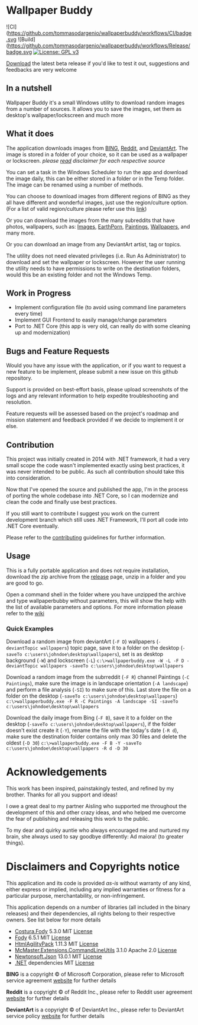 # Wallpaper Buddy
![CI](https://github.com/tommasodargenio/wallpaperbuddy/workflows/CI/badge.svg
![Build](https://github.com/tommasodargenio/wallpaperbuddy/workflows/Release/badge.svg
[![License: GPL v3](https://img.shields.io/badge/License-GPLv3-blue.svg)](https://www.gnu.org/licenses/gpl-3.0)

[Download](https://github.com/tommasodargenio/wallpaperbuddy/releases) the latest beta release if you'd like to test it out, suggestions and feedbacks are very welcome

## In a nutshell
Wallpaper Buddy it's a small Windows utility to download random images from a number of sources. It allows you to save the images, set them as desktop's wallpaper/lockscreen and much more

## What it does
The application downloads images from [BING](https://www.bing.com), [Reddit](https://www.reddit.com), and [DeviantArt](https://www.deviantart.com). The image is stored in a folder of your choice, so it can be used as a wallpaper or lockscreen. _please [read](#-Disclaimers-and-Copyrights-notice) disclaimer for each respective source_

You can set a task in the Windows Scheduler to run the app and download the image daily, this can be either stored in a folder or in the Temp folder. The image can be renamed using a number of methods.

You can choose to download images from different regions of BING as they all have different and wonderful images, just use the region/culture option. (For a list of valid region/culture please refer use this [link](http://msdn.microsoft.com/en-us/library/ee825488%28v=cs.20%29.aspx))

Or you can download the images from the many subreddits that have photos, wallpapers, such as: [Images](https://www.reddit.com/r/Images/), [EarthPorn](https://www.reddit.com/r/EarthPorn/), [Paintings](https://www.reddit.com/r/Paintings/), [Wallpapers](https://www.reddit.com/r/wallpapers/), and many more.

Or you can download an image from any DeviantArt artist, tag or topics.

The utility does not need elevated privileges (i.e. Run As Administrator) to download and set the wallpaper or lockscreen. However the user running the utility needs to have permissions to write on the destination folders, would this be an existing folder and not the Windows Temp.

## Work in Progress
- Implement configuration file (to avoid using command line parameters every time)
- Implement GUI Frontend to easily manage/change parameters
- Port to .NET Core (this app is very old, can really do with some cleaning up and modernization)

## Bugs and Feature Requests

Would you have any issue with the application, or if you want to request a new feature to be implement, please submit a new issue on this github repository. 

Support is provided on best-effort basis, please upload screenshots of the logs and any relevant information to help expedite troubleshooting and resolution.

Feature requests will be assessed based on the project's roadmap and mission statement and feedback provided if we decide to implement it or else.

## Contribution

This project was initially created in 2014 with .NET framework, it had a very small scope the code wasn't implemented exactly using best practices, it was never intended to be public. As such all contribution should take this into consideration.

Now that I've opened the source and published the app, I'm in the process of porting the whole codebase into .NET Core, so I can modernize and clean the code and finally use best practices.

If you still want to contribute I suggest you work on the current development branch which still uses .NET Framework, I'll port all code into .NET Core eventually.

Please refer to the [contributing](docs/CONTRIBUTING.md) guidelines for further information.

## Usage
This is a fully portable application and does not require installation, download the zip archive from the [release](https://github.com/tommasodargenio/wallpaperbuddy/releases) page, unzip in a folder and you are good to go.

Open a command shell in the folder where you have unzipped the archive and type wallpaperbubby without parameters, this will show the help with the list of available parameters and options. For more information please refer to the [wiki](https://github.com/tommasodargenio/wallpaperbuddy/wiki)

### Quick Examples 

Download a random image from deviantArt (`-F D`) wallpapers (`-deviantTopic wallpapers`) topic page, save it to a folder on the desktop (`-saveTo c:\users\johndoe\desktop\wallpapers`), set is as desktop background (`-W`) and lockscreen (`-L`)
`c:\>wallpaperbuddy.exe -W -L -F D -deviantTopic wallpapers -saveTo c:\users\johndoe\desktop\wallpapers`

Download a random image from the subrreddit (`-F R`) channel Paintings (`-C Paintings`), make sure the image is in landscape orientation (`-A landscape`) and perform a file analysis (`-SI`) to make sure of this. Last store the file on a folder on the desktop (`-saveTo c:\users\johndoe\desktop\wallpapers`)
`c:\>wallpaperbuddy.exe -F R -C Paintings -A landscape -SI -saveTo c:\users\johndoe\desktop\wallpapers`

Download the daily image from Bing (`-F B`), save it to a folder on the desktop (`-saveTo c:\users\johndoe\desktop\wallpapers`), if the folder doesn't exist create it (`-Y`), rename the file with the today's date (`-R d`), make sure the destination folder contains only max 30 files and delete the oldest (`-D 30`)
`c:\>wallpaperbuddy.exe -F B -Y -saveTo c:\users\johndoe\desktop\wallpapers -R d -D 30`


# Acknowledgements

This work has been inspired, painstakingly tested, and refined by my brother. Thanks for all you support and ideas!

I owe a great deal to my partner Aisling who supported me throughout the development of this and other crazy ideas, and who helped me overcome the fear of publishing and releasing this work to the public.

To my dear and quirky auntie who always encouraged me and nurtured my brain, she always used to say goodbye differently: Ad maiora! (to greater things).


# Disclaimers and Copyrights notice
This application and its code is provided *as-is* without warranty of any kind, either express or implied, including any implied warranties or fitness for a particular purpose, merchantability, or non-infringement.

This application depends on a number of libraries (all included in the binary releases) and their dependencies, all rights belong to their respective owners. See list below for more details

- [Costura.Fody](https://github.com/Fody/Costura) 5.3.0 MIT [License](https://github.com/Fody/Costura/blob/master/LICENSE)
- [Fody](https://github.com/Fody/Fody) 6.5.1 MIT [License](https://github.com/Fody/Fody/blob/master/License.txt)
- [HtmlAgilityPack](https://html-agility-pack.net/) 1.11.3 MIT [License](https://github.com/zzzprojects/html-agility-pack/blob/master/LICENSE)
- [McMaster.Extensions.CommandLineUtils](https://github.com/natemcmaster/CommandLineUtils) 3.1.0 Apache 2.0 [License](https://github.com/natemcmaster/CommandLineUtils/blob/main/LICENSE.txt)
- [Newtonsoft.Json](https://www.newtonsoft.com/json) 13.0.1 MIT [License](https://github.com/JamesNK/Newtonsoft.Json/blob/master/LICENSE.md)
- [.NET](https://dotnet.microsoft.com/) dependencies MIT [License](https://github.com/dotnet/standard/blob/master/LICENSE.TXT)


**BING** is a copyright :copyright: of Microsoft Corporation, please refer to Microsoft service agreement [website](https://www.microsoft.com/en-gb/servicesagreement/) for further details

**Reddit** is a copyright :copyright: of Reddit Inc., please refer to Reddit user agreement [website](https://www.redditinc.com/policies/user-agreement) for further details

**DeviantArt** is a copyright :copyright: of DeviantArt Inc., please refer to DeviantArt service policy [website](https://www.deviantart.com/about/policy/service/) for further details
